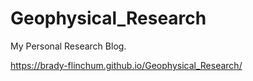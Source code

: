 # Geophysical_Research
My Personal Research Blog.

 https://brady-flinchum.github.io/Geophysical_Research/
